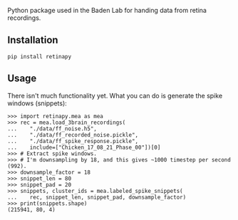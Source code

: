 Python package used in the Baden Lab for handing data from retina recordings.

Installation
------------

	pip install retinapy


Usage
-----
There isn't much functionality yet. What you can do is generate the spike
windows (snippets):

```
>>> import retinapy.mea as mea
>>> rec = mea.load_3brain_recordings(
...    "./data/ff_noise.h5",
...    "./data/ff_recorded_noise.pickle",
...    "./data/ff_spike_response.pickle",
...    include=["Chicken_17_08_21_Phase_00"])[0]
>>> # Extract spike windows.
>>> # I'm downsampling by 18, and this gives ~1000 timestep per second (992).
>>> downsample_factor = 18
>>> snippet_len = 80
>>> snippet_pad = 20
>>> snippets, cluster_ids = mea.labeled_spike_snippets(
...    rec, snippet_len, snippet_pad, downsample_factor)
>>> print(snippets.shape)
(215941, 80, 4)

```

